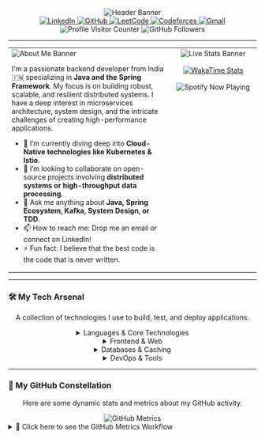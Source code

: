 <div align="center">
  <img src="https://capsule-render.vercel.app/api?type=wave&color=0:B2FEFA,100:0ED2F7&height=280&section=header&text=Ujjawal%20Vishwakarma&fontSize=70&fontColor=ffffff&animation=fadeIn&fontAlignY=35" alt="Header Banner"/>
</div>

<div align="center">
  <a href="https://www.linkedin.com/in/ujjawal-vishwakarma-aba5b6303/" target="_blank">
    <img src="https://img.shields.io/badge/LinkedIn-0A66C2?style=for-the-badge&logo=linkedin&logoColor=white" alt="LinkedIn"/>
  </a>
  <a href="https://github.com/ujjawalTHEBATMAN" target="_blank">
    <img src="https://img.shields.io/badge/GitHub-181717?style=for-the-badge&logo=github&logoColor=white" alt="GitHub"/>
  </a>
  <a href="https://leetcode.com/ujjawalMvishwakarma/" target="_blank">
    <img src="https://img.shields.io/badge/LeetCode-000000?style=for-the-badge&logo=LeetCode&logoColor=yellow" alt="LeetCode"/>
  </a>
  <a href="https://codeforces.com/profile/kriujjbhu" target="_blank">
    <img src="https://img.shields.io/badge/Codeforces-1F8ACB?style=for-the-badge&logo=Codeforces&logoColor=white" alt="Codeforces"/>
  </a>
  <a href="mailto:your-email@example.com" target="_blank">
    <img src="https://img.shields.io/badge/Gmail-D14836?style=for-the-badge&logo=gmail&logoColor=white" alt="Gmail"/>
  </a>
  <br/>
  <img src="https://komarev.com/ghpvc/?username=ujjawalTHEBATMAN&style=flat-square&color=blue" alt="Profile Visitor Counter"/>
  <img src="https://img.shields.io/github/followers/ujjawalTHEBATMAN?label=Followers&style=social" alt="GitHub Followers"/>
</div>

---

<table>
  <tr>
    <td width="65%" valign="top">
      <img src="https://capsule-render.vercel.app/api?type=rect&color=auto&height=50&section=header&text=👋%20About%20Me&fontSize=25&fontColor=ffffff" alt="About Me Banner"/>
      <p>
        I'm a passionate backend developer from India 🇮🇳 specializing in <strong>Java and the Spring Framework</strong>. My focus is on building robust, scalable, and resilient distributed systems. I have a deep interest in microservices architecture, system design, and the intricate challenges of creating high-performance applications.
      </p>
      <ul>
        <li>🌱 I’m currently diving deep into <strong>Cloud-Native technologies like Kubernetes & Istio</strong>.</li>
        <li>👯 I’m looking to collaborate on open-source projects involving <strong>distributed systems or high-throughput data processing</strong>.</li>
        <li>💬 Ask me anything about <strong>Java, Spring Ecosystem, Kafka, System Design, or TDD</strong>.</li>
        <li>📫 How to reach me: Drop me an email or connect on LinkedIn!</li>
        <li>⚡ Fun fact: I believe that the best code is the code that is never written.</li>
      </ul>
    </td>
    <td width="35%" valign="top" align="center">
      <img src="https://capsule-render.vercel.app/api?type=rect&color=auto&height=50&section=header&text=💻%20Live%20Stats&fontSize=25&fontColor=ffffff" alt="Live Stats Banner"/>
      <br/><br/>
      <a href="https://wakatime.com/@ujjawalTHEBATMAN">
        <img src="https://wakatime.com/badge/user/YOUR_WAKATIME_USER_ID/projects/YOUR_WAKATIME_PROJECT_ID.svg" alt="WakaTime Stats"/>
      </a>
      <br/><br/>
      <img src="https://novatorem.vercel.app/api/spotify" alt="Spotify Now Playing" width="300">
      <br/><br/>
    </td>
  </tr>
</table>

---

### 🛠️ My Tech Arsenal
<div align="center">
  <p>
    A collection of technologies I use to build, test, and deploy applications.
  </p>
  <details>
    <summary>Languages & Core Technologies</summary>
    <p align="center">
      <a href="#"><img src="https://skillicons.dev/icons?i=java,spring,kafka,maven,git" /></a>
    </p>
  </details>
  <details>
    <summary>Frontend & Web</summary>
    <p align="center">
      <a href="#"><img src="https://skillicons.dev/icons?i=javascript,html,css,react,bootstrap" /></a>
    </p>
  </details>
  <details>
    <summary>Databases & Caching</summary>
    <p align="center">
      <a href="#"><img src="https://skillicons.dev/icons?i=postgres,mysql,redis,mongodb" /></a>
    </p>
  </details>
  <details>
    <summary>DevOps & Tools</summary>
    <p align="center">
      <a href="#"><img src="https://skillicons.dev/icons?i=docker,kubernetes,jenkins,postman,idea,linux" /></a>
    </p>
  </details>
</div>

---

### 🌌 My GitHub Constellation

<div align="center">
  <p>Here are some dynamic stats and metrics about my GitHub activity.</p>
  <img src="https://github.com/ujjawalTHEBATMAN/ujjawalTHEBATMAN/blob/master/github-metrics.svg" alt="GitHub Metrics" />
</div>

<details>
<summary>🔎 Click here to see the GitHub Metrics Workflow</summary>

  
🚀 My Star Projects
<p align="center">A few of my proudest creations. Feel free to check them out!</p>
<table align="center">
<tr>
<td width="500">
<a href="https://github.com/ujjawalTHEBATMAN/Student-Help-Center" target="_blank">
<img src="https://www.google.com/search?q=https://github-readme-stats.vercel.app/api/pin/%3Fusername%3DujjawalTHEBATMAN%26repo%3DStudent-Help-Center%26theme%3Dtokyonight%26border_color%3D0ED2F7" alt="Student Help Center Project"/>
</a>
<p align="center">
<b>A full-stack web application built with Spring Boot and Thymeleaf to facilitate a collaborative learning environment for students.</b>
</p>
</td>
<td width="500">
<a href="https://github.com/ujjawalTHEBATMAN/appno32" target="_blank">
<img src="https://www.google.com/search?q=https://github-readme-stats.vercel.app/api/pin/%3Fusername%3DujjawalTHEBATMAN%26repo%3Dappno32%26theme%3Dtokyonight%26border_color%3D0ED2F7" alt="AppNo32 Project"/>
</a>
<p align="center">
<b>A sample microservices architecture demonstrating service discovery, fault tolerance, and asynchronous communication using Spring Cloud and Kafka.</b>
</p>
</td>
</tr>
</table>

🧠 Advanced Math Corner
<div align="center">
<p>Just for fun, here are some of the most elegant and powerful equations in science and mathematics.</p>
<table>
<tr>
<td align="center">
<b>Euler's Identity</b><br/>
<img src="https://www.google.com/search?q=https://render.codecogs.com/svg.latex%3Fe^{i\pi}%2B1=0" alt="Euler's Identity"/>
</td>
<td align="center">
<b>Navier-Stokes Equation</b><br/>
<img src="https://www.google.com/search?q=https://render.codecogs.com/svg.latex?\rho\left(\frac{\partial\mathbf{v}}{\partial%20t}%2B\mathbf{v}\cdot\nabla\mathbf{v}\right)=-\nabla%20p%2B\nabla\cdot\mathbf{T}%2B\mathbf{f}" alt="Navier-Stokes Equation"/>
</td>
</tr>
<tr>
<td align="center">
<b>Maxwell's Equations (Differential Form)</b><br/>
<img src="https://www.google.com/search?q=https://render.codecogs.com/svg.latex?\begin{aligned}\nabla\cdot\mathbf{E}&=\frac{\rho}{\varepsilon_0}\\nabla\cdot\mathbf{B}&=0\\nabla\times\mathbf{E}&=-\frac{\partial\mathbf{B}}{\partial%20t}\\nabla\times\mathbf{B}&=\mu_0\left(\mathbf{J}%2B\varepsilon_0\frac{\partial\mathbf{E}}{\partial%20t}\right)\end{aligned}" alt="Maxwell's Equations"/>
</td>
<td align="center">
<b>Schrödinger Equation (Time-Dependent)</b><br/>
<img src="https://www.google.com/search?q=https://render.codecogs.com/svg.latex%3Fi\hbar\frac{\partial}{\partial%20t}\Psi(\mathbf{r},t)=\left[-\frac{\hbar^2}{2m}\nabla^2%2BV(\mathbf{r},t)\right]\Psi(\mathbf{r},t)" alt="Schrodinger Equation"/>
</td>
</tr>
</table>
</div>


<details>
<summary>📰 Click here to see the Blog Post Workflow</summary>
</details>

📊 My GitHub Stats & Trophies
<div align="center">
<details>
<summary>🏆 GitHub Trophies</summary>
<br/>
<img src="https://www.google.com/search?q=https://github-profile-trophy.vercel.app/%3Fusername%3DujjawalTHEBATMAN%26theme%3Dtokyonight%26no-frame%3Dfalse%26no-bg%3Dtrue%26margin-w%3D4" alt="Ujjawal's GitHub Trophies" />
</details>
<br/>
<details>
<summary>🔥 Streaks & Stats</summary>
<br/>
<img src="https://github-readme-stats.vercel.app/api?username=ujjawalTHEBATMAN&theme=tokyonight&hide_border=false&include_all_commits=true&count_private=true" alt="Ujjawal's GitHub Stats" />
<br/>
<img src="https://github-readme-stats.vercel.app/api/top-langs/?username=ujjawalTHEBATMAN&theme=tokyonight&hide_border=false&include_all_commits=true&count_private=true&layout=compact" alt="Ujjawal's Top Languages" />
<br/>
<img src="https://streak-stats.demolab.com?user=ujjawalTHEBATMAN&theme=tokyonight&hide_border=false" alt="Ujjawal's GitHub Streak" />
</details>
</div>

🐍 My Contribution Graph
<div align="center">
<img src="https://raw.githubusercontent.com/ujjawalTHEBATMAN/ujjawalTHEBATMAN/output/github-contribution-grid-snake-dark.svg" alt="Snake Contribution Graph" />
</div>

<div align="center">
<img src="https://www.google.com/search?q=https://capsule-render.vercel.app/api%3Ftype%3Dwaving%26color%3D0:B2FEFA,100:0ED2F7%26height%3D150%26section%3Dfooter%26text%3DThanks%2520for%2520visiting!%26fontSize%3D30%26fontColor%3Dffffff" alt="Footer Banner"/>
</div>
